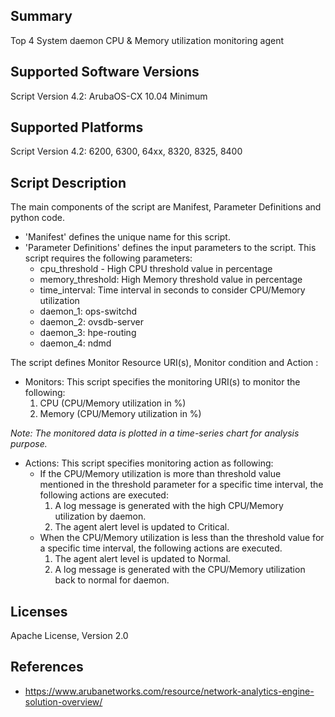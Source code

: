 ## Summary

Top 4 System daemon CPU & Memory utilization monitoring agent

## Supported Software Versions

Script Version 4.2: ArubaOS-CX 10.04 Minimum

## Supported Platforms

Script Version 4.2: 6200, 6300, 64xx, 8320, 8325, 8400

## Script Description

The main components of the script are Manifest, Parameter Definitions and python code. 

- 'Manifest' defines the unique name for this script.
- 'Parameter Definitions' defines the input parameters to the script. This script requires the following parameters: 
    - cpu_threshold -  High CPU threshold value in percentage
    - memory_threshold: High Memory threshold value in percentage
    - time_interval: Time interval in seconds to consider CPU/Memory utilization
    - daemon_1: ops-switchd
    - daemon_2: ovsdb-server
    - daemon_3: hpe-routing
    - daemon_4: ndmd

The script defines Monitor Resource URI(s), Monitor condition and Action : 
- Monitors:  This script specifies the monitoring URI(s) to monitor the following:  
    1. CPU (CPU/Memory utilization in %)
    2. Memory (CPU/Memory utilization in %)

_Note: The monitored data is plotted in a time-series chart for analysis purpose._

- Actions:  This script specifies monitoring action as following: 
    - If the CPU/Memory utilization is more than threshold value mentioned in the threshold parameter for a specific time interval, the following actions are executed:
        1. A log message is generated with the high CPU/Memory utilization by daemon.
        2. The agent alert level is updated to Critical.
    - When the CPU/Memory utilization is less than the threshold value for a specific time interval, the following actions are executed. 
        1. The agent alert level is updated to Normal.
        2. A log message is generated with the CPU/Memory utilization back to normal for daemon.

## Licenses

Apache License, Version 2.0

## References

- https://www.arubanetworks.com/resource/network-analytics-engine-solution-overview/
